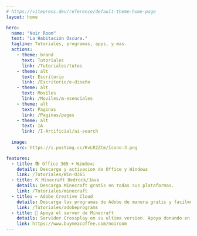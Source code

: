 ```yaml
---
# https://vitepress.dev/reference/default-theme-home-page
layout: home

hero:
  name: "Noir Room"
  text: "La Habitación Oscura."
  tagline: Tutoriales, programas, apps, y mas.
  actions:
    - theme: brand
      text: Tutoriales
      link: /Tutoriales/tutos
    - theme: alt
      text: Escritorio
      link: /Escritorio/e-diseño
    - theme: alt
      text: Moviles
      link: /Moviles/m-esenciales
    - theme: alt
      text: Paginas
      link: /Paginas/pages
    - theme: alt
      text: IA
      link: /I-Artificial/ai-search
  
  image:
    src: https://i.postimg.cc/KvLR2ZCm/Icono-3.png

features:
  - title: 📚 Office 365 + Windows
    details: Descarga y activacion de Office y Windows
    link: /Tutoriales/Win-O365
  - title: ⛏ Minecraft Bedrock/Java
    details: Descarga Minecraft gratis en todas sus plataformas.
    link: /Tutoriales/minecraft
  - title: ✒ Adobe Creative Cloud
    details: Descarga los programas de Adobe de manera gratis y facilmente. (Photoshop, Illustrator, etc)
    link: /Tutoriales/adobeprograms
  - title: 🧡 Apoya el server de Minecraft
    details: Servidor Crossplay en su ultima version. Apoya donando en buymeacoffee.
    link: https://www.buymeacoffee.com/noiroom
---
```


